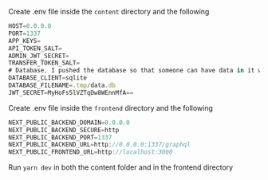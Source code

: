 Create .env file inside the `content` directory and the following

```js
HOST=0.0.0.0
PORT=1337
APP_KEYS=
API_TOKEN_SALT=
ADMIN_JWT_SECRET=
TRANSFER_TOKEN_SALT=
# Database, I pushed the database so that someone can have data in it when testing it in development.
DATABASE_CLIENT=sqlite
DATABASE_FILENAME=.tmp/data.db
JWT_SECRET=MyHoFs5lVZTqDw8WEnnMfA==
```



Create .env file inside the `frontend` directory and the following

```js
NEXT_PUBLIC_BACKEND_DOMAIN=0.0.0.0
NEXT_PUBLIC_BACKEND_SECURE=http
NEXT_PUBLIC_BACKEND_PORT=1337
NEXT_PUBLIC_BACKEND_URL=http://0.0.0.0:1337/graphql
NEXT_PUBLIC_FRONTEND_URL=http://localhost:3000
```

Run `yarn dev` in both the content folder and in the frontend directory